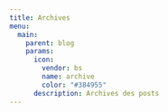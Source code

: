 ```yaml
---
title: Archives
menu:
  main:
    parent: blog
    params:
      icon:
        vendor: bs
        name: archive
        color: "#384955"
      description: Archives des posts
---
```

